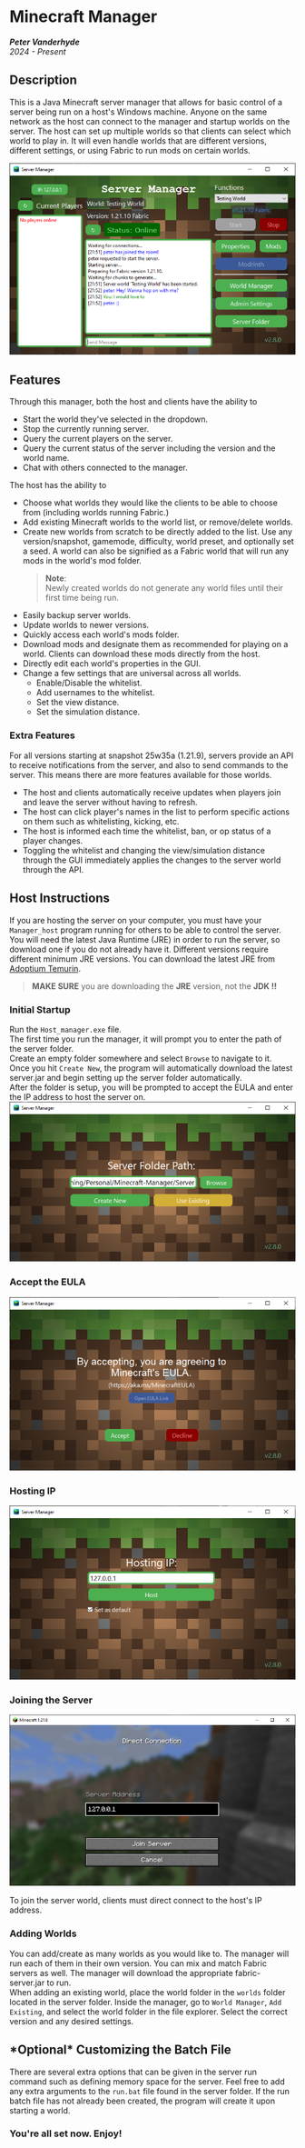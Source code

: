 # Minecraft Manager
***Peter Vanderhyde***  
*2024 - Present*

## Description
This is a Java Minecraft server manager that allows for basic control of a server being run on a host's Windows machine. Anyone on the same network as the host can connect to the manager and startup worlds on the server. The host can set up multiple worlds so that clients can select which world to play in. It will even handle worlds that are different versions, different settings, or using Fabric to run mods on certain worlds.
  
![Manager Window](Images/window.png)

## Features
Through this manager, both the host and clients have the ability to
- Start the world they've selected in the dropdown.
- Stop the currently running server.
- Query the current players on the server.
- Query the current status of the server including the version and the world name.
- Chat with others connected to the manager.
  
The host has the ability to
- Choose what worlds they would like the clients to be able to choose from (including worlds running Fabric.)
- Add existing Minecraft worlds to the world list, or remove/delete worlds.
- Create new worlds from scratch to be directly added to the list. Use any version/snapshot, gamemode, difficulty, world preset, and optionally set a seed. A world can also be signified as a Fabric world that will run any mods in the world's mod folder.
  > **Note**:  
  Newly created worlds do not generate any world files until their first time being run.
- Easily backup server worlds.
- Update worlds to newer versions.
- Quickly access each world's mods folder.
- Download mods and designate them as recommended for playing on a world. Clients can download these mods directly from the host.
- Directly edit each world's properties in the GUI.
- Change a few settings that are universal across all worlds.
  - Enable/Disable the whitelist.
  - Add usernames to the whitelist.
  - Set the view distance.
  - Set the simulation distance.

### Extra Features
For all versions starting at snapshot 25w35a (1.21.9), servers provide an API to receive notifications from the server, and also to send commands to the server. This means there are more features available for those worlds.
- The host and clients automatically receive updates when players join and leave the server without having to refresh.
- The host can click player's names in the list to perform specific actions on them such as whitelisting, kicking, etc.
- The host is informed each time the whitelist, ban, or op status of a player changes.
- Toggling the whitelist and changing the view/simulation distance through the GUI immediately applies the changes to the server world through the API.

## Host Instructions
If you are hosting the server on your computer, you must have your `Manager_host` program running for others to be able to control the server. You will need the latest Java Runtime (JRE) in order to run the server, so download one if you do not already have it. Different versions require different minimum JRE versions. You can download the latest JRE from [Adoptium Temurin](https://www.adoptium.net/temurin/releases/).  
>**MAKE SURE** you are downloading the **JRE** version, not the **JDK !!**


### Initial Startup
Run the `Host_manager.exe` file.  
The first time you run the manager, it will prompt you to enter the path of the server folder.  
Create an empty folder somewhere and select `Browse` to navigate to it.  
Once you hit `Create New`, the program will automatically download the latest server.jar and begin setting up the server folder automatically.  
After the folder is setup, you will be prompted to accept the EULA and enter the IP address to host the server on.
![Server Path Prompt Image](Images/server_path.png)  

### Accept the EULA
![EULA Image](Images/eula.png)  
### Hosting IP
![IP Prompt Image](Images/ip.png)  

### Joining the Server
![Joining Image](Images/joining.PNG)  
  
To join the server world, clients must direct connect to the host's IP address.
  
### Adding Worlds
You can add/create as many worlds as you would like to. The manager will run each of them in their own version. You can mix and match Fabric servers as well. The manager will download the appropriate fabric-server.jar to run.  
When adding an existing world, place the world folder in the `worlds` folder located in the server folder. Inside the manager, go to `World Manager`, `Add Existing`, and select the world folder in the file explorer. Select the correct version and any desired settings.

## **\*Optional\* Customizing the Batch File**  
There are several extra options that can be given in the server run command such as defining memory space for the server. Feel free to add any extra arguments to the `run.bat` file found in the server folder. If the run batch file has not already been created, the program will create it upon starting a world. 

### You're all set now. Enjoy!
